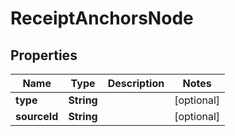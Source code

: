 
# ReceiptAnchorsNode

## Properties
Name | Type | Description | Notes
------------ | ------------- | ------------- | -------------
**type** | **String** |  |  [optional]
**sourceId** | **String** |  |  [optional]



